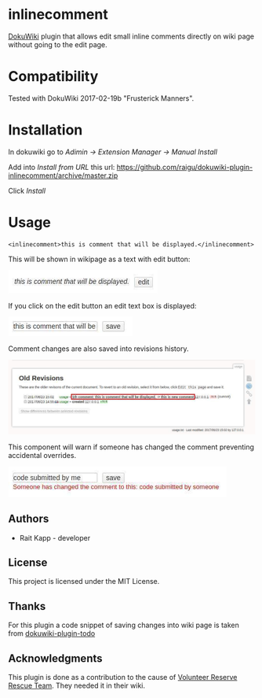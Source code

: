 # inlinecomment

[DokuWiki](https://www.dokuwiki.org) plugin that allows edit small inline comments directly on wiki page without going to the edit page.

# Compatibility

Tested with DokuWiki 2017-02-19b "Frusterick Manners".

# Installation

In dokuwiki go to *Adimin -> Extension Manager -> Manual Install*

Add into *Install from URL* this url: https://github.com/raigu/dokuwiki-plugin-inlinecomment/archive/master.zip

Click *Install*

# Usage

```
<inlinecomment>this is comment that will be displayed.</inlinecomment>
```

This will be shown in wikipage as a text with edit button:

<img src="https://raw.githubusercontent.com/raigu/dokuwiki-plugin-inlinecomment/master/docs/img/inlinecomment_normal.jpg" title="Inline comment example">

If you click on the edit button an edit text box is displayed:

<img src="https://raw.githubusercontent.com/raigu/dokuwiki-plugin-inlinecomment/master/docs/img/inlinecomment_edit.jpg" title="Inline comment in edit mode">


Comment changes are also saved into revisions history.

<img src="https://raw.githubusercontent.com/raigu/dokuwiki-plugin-inlinecomment/master/docs/img/inlinecomment_revision.jpg" title="Inline comment old revisions">


This component will warn if someone has changed the comment preventing accidental overrides.

<img src="https://raw.githubusercontent.com/raigu/dokuwiki-plugin-inlinecomment/master/docs/img/inlinecomment_error.jpg" title="Inline comment error">

## Authors

* Rait Kapp - developer

## License

This project is licensed under the MIT License.

## Thanks


For this plugin a code snippet of saving changes into wiki page is taken
from [dokuwiki-plugin-todo](https://github.com/leibler/dokuwiki-plugin-todo)

## Acknowledgments

This plugin is done as a contribution to the cause of [Volunteer Reserve Rescue Team](https://www.rpr.ee/english/).
They needed it in their wiki.